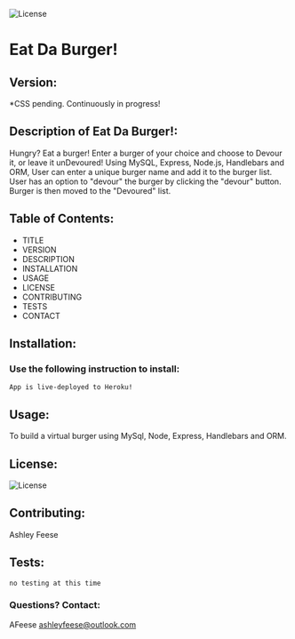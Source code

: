
  ![License](https://img.shields.io/badge/License-MIT-blue.svg?style=plastic)

# Eat Da Burger!

## Version:
*CSS pending.
Continuously in progress!




## Description of Eat Da Burger!:
Hungry? Eat a burger! Enter a burger of your choice and choose to Devour it, or leave it unDevoured! Using MySQL, Express, Node.js, Handlebars and ORM, User can enter a unique burger name and add it to the burger list. User has an option to "devour" the burger by clicking the "devour" button. Burger is then moved to the "Devoured" list.




## Table of Contents:
* TITLE
* VERSION
* DESCRIPTION
* INSTALLATION
* USAGE
* LICENSE
* CONTRIBUTING
* TESTS
* CONTACT




## Installation: 
### Use the following instruction to install: 

```App is live-deployed to Heroku!```




## Usage: 
To build a virtual burger using MySql, Node, Express, Handlebars and ORM.




## License: 
![License](https://img.shields.io/badge/License-MIT-blue.svg?style=plastic)




## Contributing: 
Ashley Feese





## Tests: 
```no testing at this time```




### Questions? Contact:
AFeese ashleyfeese@outlook.com

